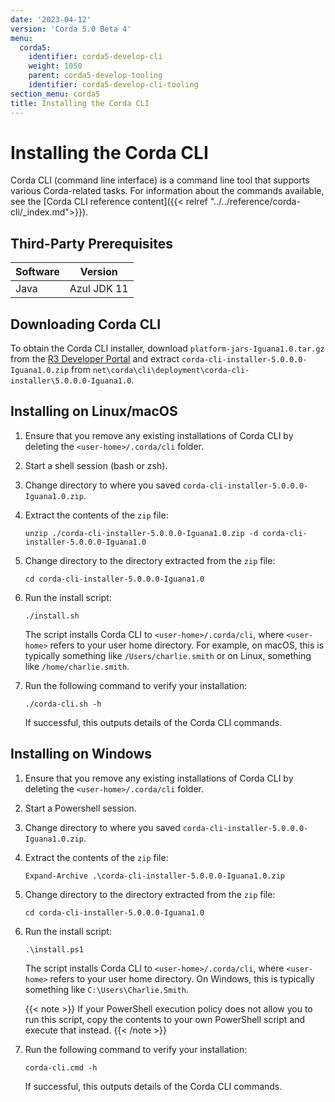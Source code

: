 ```yaml
---
date: '2023-04-12'
version: 'Corda 5.0 Beta 4'
menu:
  corda5:
    identifier: corda5-develop-cli
    weight: 1050
    parent: corda5-develop-tooling   
    identifier: corda5-develop-cli-tooling
section_menu: corda5
title: Installing the Corda CLI
---
```

# Installing the Corda CLI
Corda CLI (command line interface) is a command line tool that supports various Corda-related tasks. For information about the commands available, see the [Corda CLI reference content]({{< relref "../../reference/corda-cli/_index.md">}}).

## Third-Party Prerequisites

Software | Version
---------|------------
Java     | Azul JDK 11

## Downloading Corda CLI

To obtain the Corda CLI installer, download `platform-jars-Iguana1.0.tar.gz` from the [R3 Developer Portal](https://developer.r3.com/next-gen-corda/#get-corda) and extract `corda-cli-installer-5.0.0.0-Iguana1.0.zip` from `net\corda\cli\deployment\corda-cli-installer\5.0.0.0-Iguana1.0`.

## Installing on Linux/macOS

1. Ensure that you remove any existing installations of Corda CLI by deleting the `<user-home>/.corda/cli` folder.
2. Start a shell session (bash or zsh).
2. Change directory to where you saved `corda-cli-installer-5.0.0.0-Iguana1.0.zip`.
3. Extract the contents of the `zip` file:
   ```shell
   unzip ./corda-cli-installer-5.0.0.0-Iguana1.0.zip -d corda-cli-installer-5.0.0.0-Iguana1.0
   ```
4. Change directory to the directory extracted from the `zip` file:
   ```shell
   cd corda-cli-installer-5.0.0.0-Iguana1.0
   ```
5. Run the install script:
   ```shell
   ./install.sh
   ```
   The script installs Corda CLI to `<user-home>/.corda/cli`, where `<user-home>` refers to your user home directory. For example, on macOS, this is typically something like `/Users/charlie.smith` or on Linux, something like `/home/charlie.smith`.

6. Run the following command to verify your installation:
   ```shell
   ./corda-cli.sh -h
   ```
   If successful, this outputs details of the Corda CLI commands.

## Installing on Windows

1. Ensure that you remove any existing installations of Corda CLI by deleting the `<user-home>/.corda/cli` folder.
2. Start a Powershell session.
2. Change directory to where you saved `corda-cli-installer-5.0.0.0-Iguana1.0.zip`.
3. Extract the contents of the `zip` file:
   ```shell
   Expand-Archive .\corda-cli-installer-5.0.0.0-Iguana1.0.zip
   ```
4. Change directory to the directory extracted from the `zip` file:
   ```shell
   cd corda-cli-installer-5.0.0.0-Iguana1.0
   ```
5. Run the install script:
   ```shell
   .\install.ps1
   ```
   The script installs Corda CLI to `<user-home>/.corda/cli`, where `<user-home>` refers to your user home directory. On Windows, this is typically something like `C:\Users\Charlie.Smith`.

   {{< note >}}
   If your PowerShell execution policy does not allow you to run this script, copy the contents to your own PowerShell script and execute that instead.
   {{< /note >}}

6. Run the following command to verify your installation:
     ```shell
     corda-cli.cmd -h
     ```
    If successful, this outputs details of the Corda CLI commands.
